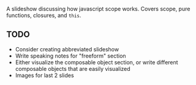 A slideshow discussing how javascript scope works. Covers scope, pure functions, closures, and `this`.

## TODO 
* Consider creating abbreviated slideshow
* Write speaking notes for "freeform" section
* Either visualize the composable object section, or write different composable objects that are easily visualized
* Images for last 2 slides
